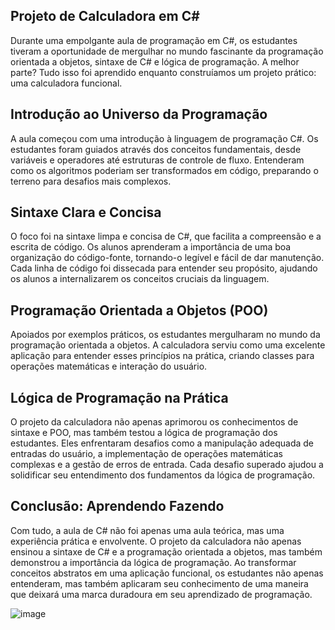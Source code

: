 ## Projeto de Calculadora em C#
Durante uma empolgante aula de programação em C#, os estudantes tiveram a oportunidade de mergulhar no mundo fascinante da programação orientada a objetos, sintaxe de C# e lógica de programação. A melhor parte? Tudo isso foi aprendido enquanto construíamos um projeto prático: uma calculadora funcional.

## Introdução ao Universo da Programação
A aula começou com uma introdução à linguagem de programação C#. Os estudantes foram guiados através dos conceitos fundamentais, desde variáveis e operadores até estruturas de controle de fluxo. Entenderam como os algoritmos poderiam ser transformados em código, preparando o terreno para desafios mais complexos.

## Sintaxe Clara e Concisa
O foco foi na sintaxe limpa e concisa de C#, que facilita a compreensão e a escrita de código. Os alunos aprenderam a importância de uma boa organização do código-fonte, tornando-o legível e fácil de dar manutenção. Cada linha de código foi dissecada para entender seu propósito, ajudando os alunos a internalizarem os conceitos cruciais da linguagem.

## Programação Orientada a Objetos (POO)
Apoiados por exemplos práticos, os estudantes mergulharam no mundo da programação orientada a objetos. A calculadora serviu como uma excelente aplicação para entender esses princípios na prática, criando classes para operações matemáticas e interação do usuário.

## Lógica de Programação na Prática
O projeto da calculadora não apenas aprimorou os conhecimentos de sintaxe e POO, mas também testou a lógica de programação dos estudantes. Eles enfrentaram desafios como a manipulação adequada de entradas do usuário, a implementação de operações matemáticas complexas e a gestão de erros de entrada. Cada desafio superado ajudou a solidificar seu entendimento dos fundamentos da lógica de programação.

## Conclusão: Aprendendo Fazendo
Com tudo, a aula de C# não foi apenas uma aula teórica, mas uma experiência prática e envolvente. O projeto da calculadora não apenas ensinou a sintaxe de C# e a programação orientada a objetos, mas também demonstrou a importância da lógica de programação. Ao transformar conceitos abstratos em uma aplicação funcional, os estudantes não apenas entenderam, mas também aplicaram seu conhecimento de uma maneira que deixará uma marca duradoura em seu aprendizado de programação.

![image](https://github.com/KarinaFort/calculadora-personalizada/assets/100380010/281cd9e0-5885-4de2-a45e-cdc2c9f9b5d2)
